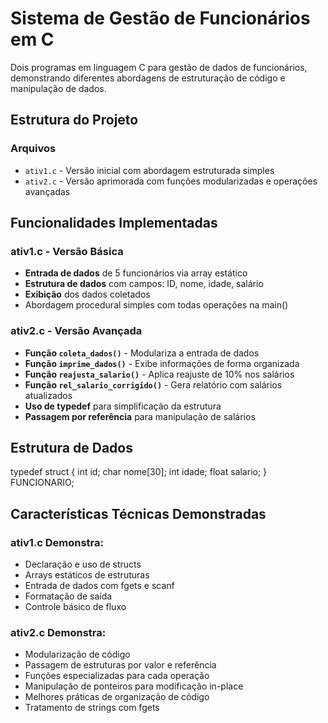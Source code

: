 # Sistema de Gestão de Funcionários em C

Dois programas em linguagem C para gestão de dados de funcionários, demonstrando diferentes abordagens de estruturação de código e manipulação de dados.

## Estrutura do Projeto

### Arquivos
- `ativ1.c` - Versão inicial com abordagem estruturada simples
- `ativ2.c` - Versão aprimorada com funções modularizadas e operações avançadas

## Funcionalidades Implementadas

### ativ1.c - Versão Básica
- **Entrada de dados** de 5 funcionários via array estático
- **Estrutura de dados** com campos: ID, nome, idade, salário
- **Exibição** dos dados coletados
- Abordagem procedural simples com todas operações na main()

### ativ2.c - Versão Avançada
- **Função `coleta_dados()`** - Modulariza a entrada de dados
- **Função `imprime_dados()`** - Exibe informações de forma organizada
- **Função `reajusta_salario()`** - Aplica reajuste de 10% nos salários
- **Função `rel_salario_corrigido()`** - Gera relatório com salários atualizados
- **Uso de typedef** para simplificação da estrutura
- **Passagem por referência** para manipulação de salários

## Estrutura de Dados
typedef struct {
    int id;
    char nome[30];
    int idade;
    float salario;
} FUNCIONARIO;

## Características Técnicas Demonstradas
### ativ1.c Demonstra:
- Declaração e uso de structs
- Arrays estáticos de estruturas
- Entrada de dados com fgets e scanf
- Formatação de saída
- Controle básico de fluxo

### ativ2.c Demonstra:
- Modularização de código
- Passagem de estruturas por valor e referência
- Funções especializadas para cada operação
- Manipulação de ponteiros para modificação in-place
- Melhores práticas de organização de código
- Tratamento de strings com fgets
